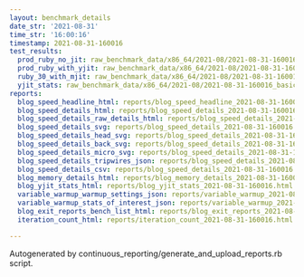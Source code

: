 ```yaml
---
layout: benchmark_details
date_str: '2021-08-31'
time_str: '16:00:16'
timestamp: 2021-08-31-160016
test_results:
  prod_ruby_no_jit: raw_benchmark_data/x86_64/2021-08/2021-08-31-160016_basic_benchmark_prod_ruby_no_jit.json
  prod_ruby_with_yjit: raw_benchmark_data/x86_64/2021-08/2021-08-31-160016_basic_benchmark_prod_ruby_with_yjit.json
  ruby_30_with_mjit: raw_benchmark_data/x86_64/2021-08/2021-08-31-160016_basic_benchmark_ruby_30_with_mjit.json
  yjit_stats: raw_benchmark_data/x86_64/2021-08/2021-08-31-160016_basic_benchmark_yjit_stats.json
reports:
  blog_speed_headline_html: reports/blog_speed_headline_2021-08-31-160016.html
  blog_speed_details_html: reports/blog_speed_details_2021-08-31-160016.html
  blog_speed_details_raw_details_html: reports/blog_speed_details_2021-08-31-160016.raw_details.html
  blog_speed_details_svg: reports/blog_speed_details_2021-08-31-160016.svg
  blog_speed_details_head_svg: reports/blog_speed_details_2021-08-31-160016.head.svg
  blog_speed_details_back_svg: reports/blog_speed_details_2021-08-31-160016.back.svg
  blog_speed_details_micro_svg: reports/blog_speed_details_2021-08-31-160016.micro.svg
  blog_speed_details_tripwires_json: reports/blog_speed_details_2021-08-31-160016.tripwires.json
  blog_speed_details_csv: reports/blog_speed_details_2021-08-31-160016.csv
  blog_memory_details_html: reports/blog_memory_details_2021-08-31-160016.html
  blog_yjit_stats_html: reports/blog_yjit_stats_2021-08-31-160016.html
  variable_warmup_warmup_settings_json: reports/variable_warmup_2021-08-31-160016.warmup_settings.json
  variable_warmup_stats_of_interest_json: reports/variable_warmup_2021-08-31-160016.stats_of_interest.json
  blog_exit_reports_bench_list_html: reports/blog_exit_reports_2021-08-31-160016.bench_list.html
  iteration_count_html: reports/iteration_count_2021-08-31-160016.html

---
```

Autogenerated by continuous_reporting/generate_and_upload_reports.rb script.
